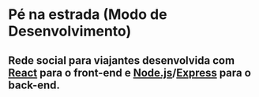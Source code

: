 # Pé na estrada (Modo de Desenvolvimento)
## Rede social para viajantes desenvolvida com [React](https://pt-br.reactjs.org/) para o front-end e [Node.js](https://nodejs.org/en/)/[Express](https://expressjs.com/pt-br/) para o back-end.



